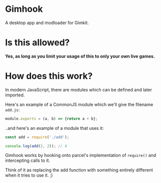 # Gimhook

A desktop app and modloader for Gimkit.

# Is this allowed?

**Yes, as long as you limit your usage of this to only your own live games.**

# How does this work?

In modern JavaScript, there are modules which can be defined and later imported.

Here's an example of a CommonJS module which we'll give the filename `add.js`:

```javascript
module.exports = (a, b) => {return a + b};
```

..and here's an example of a module that uses it:

```javascript
const add = require('./add');

console.log(add(2, 2)); // 4
```

Gimhook works by hooking onto parcel's implementation of `require()` and intercepting calls to it.

Think of it as replacing the add function with something entirely different when it tries to use it. ;)